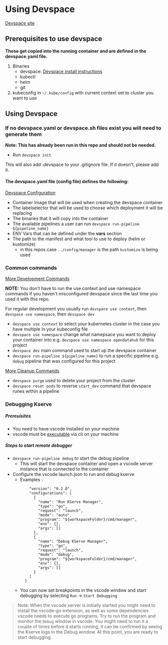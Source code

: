 # Using Devspace

[Devspace site](https://devspace.sh)

## Prerequisites to use devspace

**These get copied into the running container and are defined in the devspace.yaml file.**

1. Binaries
    - devspace: [Devspace install instructions](https://www.devspace.sh/docs/getting-started/installation)
    - kubectl
    - helm
    - git
2. kubeconfig in `~/.kube/config` with current context set to cluster you want to use

## Using Devspace

### If no devspace.yaml or devspace.sh files exist you will need to generate them

**Note: This has already been run in this repo and should not be needed.**

- Run `devspace init`

This will also add .devspace to your .gitignore file. If it doesn't, please add it.

#### The devspace.yaml file (config file) defines the following:

[Devspace Configuration](https://www.devspace.sh/docs/configuration/reference)

- Container Image that will be used when creating the devspace container
- The labelselector that will be used to choose which deployment it will be replacing
- The binaries that it will copy into the container
- The available pipelines a user can run `devspace run-pipeline ${pipeline_name}`
- ENV Vars that can be defined under the **vars** section
- The path to the manifest and what tool to use to deploy (helm or kustomize)
    - in this repos case `../config/manager` is the path `kustomize` is being used

### Common commands

[More Development Commands](https://www.devspace.sh/docs/getting-started/development)

**NOTE:** You don't have to run the use context and use namespace commands if you haven't misconfigured devspace since the last time you used it with this repo.

For regular development you usually run `devspace use context`, then `devspace use namespace`, then `devspace dev`

- `devspace use context` to select your kubernetes cluster in the case you have multiple in your kubeconfig file
- `devspace use namespace` change what namepsace you want to deploy your container into e.g. `devspace use namespace opendatahub` for this project
- `devspace dev` main command used to start up the devspace container
- `devspace run-pipeline ${pipeline_name}` to run a specific pipeline e.g. `debug` pipeline that was configured for this project

[More Cleanup Commands](https://www.devspace.sh/docs/getting-started/cleanup)

- `devspace purge` used to delete your project from the cluster
- `devspace reset pods` to reverse `start_dev` command that devspace runes within a pipeline


### Debugging Kserve

##### Prereuisites 
- You need to have vscode installed on your machine
- vscode must be [executable](https://code.visualstudio.com/docs/configure/command-line) via cli on your machine 

##### Steps to start remote debugger
- `devspace run-pipeline debug` to start the debug pipeline
  - This will start the devspace container and open a vscode server instance that is connected to the container
- Configure the vscode launch.json to run and debug kserve
  - Examples : 
    ```{
        "version": "0.2.0",
        "configurations": [
          {
            "name": "Run KServe Manager",
            "type": "go",
            "request": "launch",
            "mode": "auto",
            "program": "${workspaceFolder}/cmd/manager",
            "env": {},
            "args": []
          },
          {
            "name": "Debug KServe Manager",
            "type": "go",
            "request": "launch",
            "mode": "debug",
            "program": "${workspaceFolder}/cmd/manager",
            "env": {},
            "args": []
          }
        ]
      }
      ```
  - You can now set breakpoints in the vscode window and start debugging by selecting `Run` -> `Start Debugging`

> Note: When the vscode server is initially started you might need to install the vscode-go extension, as well as 
> some dependencies vscode needs to execute go programs. Try to run the program and monitor the `Debug` window in vscode.
> You might need to run it a couple of times before it starts running, it can be confirmed by seeing the Kserve logs in the
> Debug window. At this point, you are ready to start debugging. 